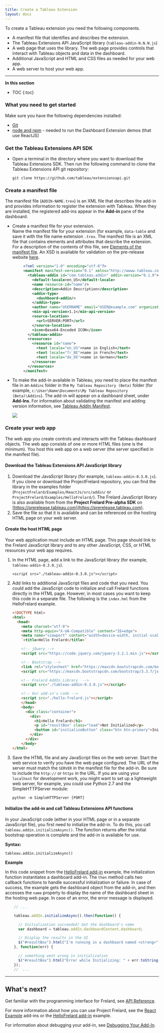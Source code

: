 ```yaml
---
title: Create a Tableau Extension
layout: docs
---
```


To create a Tableau extension you need the following components.

-   A manifest file that identifies and describes the extension.
-   The Tableau Extensions API JavaScript library (`tableau-addin-N.N.N.js`)
-   A web page that uses the library. The web page provides controls that interact with Tableau objects and data in the dashboard.
-   Additional JavaScript and HTML and CSS files as needed for your web app.
-   A web server to host your web app. 

---
**In this section**

* TOC
{:toc}


### What you need to get started

Make sure you have the following dependencies installed:

* [Git](https://git-scm.com/downloads)
* [node and npm](https://nodejs.org/en/download/) - needed to run the Dashboard Extension demos (that use ReactJS)

### Get the Tableau Extensions API SDK

- Open a terminal in the directory where you want to download the Tableau Extensions SDK.  Then run the following command to clone
   the Tableau Extensions API git repository:

   `git clone https://github.com/tableau/extensionsapi.git`



### Create a manifest file

The manifest file (`ADDIN-NAME.trex`) is an XML file that describes the add-in and provides information to register the extension with Tableau. When they are installed, the registered add-ins appear in the **Add-in** pane of the dashboard.

-  Create a manifest file for your extension.  
Name the manifest file for your extension (for example, `data-table` and save it with the file name extension `.trex`. The manifest file is an XML file that contains elements and attributes that describe the extension. For a description of the contents of this file, see [Elements of the manifest file]({{site.baseurl}}/docs/trex_manifest#elements-of-the-manifest-file). An XSD is available for validation on the pre-release website [here](https://prerelease.tableau.com/project/version/item.html?cap=52e2710a0793434d82142736c7ab3029&arttypeid={0DD668AE-472C-4E70-B465-35F7AE0DEB6D}&artid={939493D2-8000-4192-857A-67624CBCC35A}).

   ```xml
        <?xml version="1.0" encoding="utf-8"?> 
        <manifest manifest-version="0.1" xmlns="http://wwww.tableau.com/xml/addin_manifest">
          <tableau-addin id="com.tableau.addin" addin-version="0.1.0">
            <default-locale>en_US</default-locale>
            <name resource-id="name"/>
            <description>Addin Description</description>
            <addin-type>
              <dashboard-addin/>
            </addin-type>
            <author name="USERNAME" email="USER@example.com" organization="My Company" website="www.example.com"/>
            <min-api-version>1.1</min-api-version>
            <source-location>
              <url>SERVER:PORT</url> 
            </source-location>
            <icon>Base64-Encoded ICON</icon>
          </tableau-addin>
          <resources>
            <resource id="name">
              <text locale="en_US">name in English</text>
              <text locale="fr_BE">name in French</text>
              <text locale="de_DE">name in German</text>
            </resource>
          </resources>
        </manifest>
   ``` 

-  To make the add-in available in Tableau, you need to place the manifest file in an `Addins` folder in the `My Tableau Repository (Beta)` folder (for example, `c:\User\Name\Documents\My Tableau Repository (Beta)\Addins`). The add-in will appear on a dashboard sheet, under **Add-Ins**. For information about validating the manifest and adding version information, see [Tableau AddIn Manifest]({{site.baseurl}}/docs/trex_manifest.html).


   ![]({{site.baseurl}}/assets/frelard_addins1.png)  



### Create your web app

The web app you create controls and interacts with the Tableau dashboard objects. The web app consists of one or more HTML files (one is the minimum). You host this web app on a web server (the server specified in the manifest file).

#### Download the Tableau Extensions API JavaScript library

1.  Download the JavaScript library (for example, `tableau-addin-0.3.0.js`).  If you clone or download the ProjectFrelard repository, you can find the library in the examples folder (`ProjectFrelard/Examples/ReactJs/src/addin/` or `ProjectFrelard/Examples/HelloFrelard/`). The Frelard JavaScript library is also available from from the **Project Frelard Pre-alpha SDK** on [https://prerelease.tableau.com](https://prerelease.tableau.com). 
2.  Save the file so that it is available and can be referenced on the hosting HTML page on your web server.

#### Create the host HTML page

Your web application must include an HTML page. This page should link to the Frelard JavaScript library and to any other JavaScript, CSS, or HTML resources your web app requires.

1.  In the HTML page, add a link to the JavaScript library (for example, `tableau-addin-0.3.0.js`).
    
       <!-- Tableau Extensions API Library  -->
        <script src="./tableau-addin-0.3.0.js"></script>

2.  Add links to additional JavaScript files and code that you need. You could add the JavaScript code to initialize and call Frelard functions directly in the HTML page. However, in most cases you want to keep this code in a separate file.
The following is the `index.hml` from the HelloFrelard example.
       ```html 
       <!DOCTYPE html>
       <html>
         <head>
           <meta charset="utf-8">
           <meta http-equiv="X-UA-Compatible" content="IE=edge">
           <meta name="viewport" content="width=device-width, initial-scale=1">
           `<title>Hello Frelard</title>`

           <!-- jQuery -->
           <script src="https://code.jquery.com/jquery-3.2.1.min.js"></script>

           <!-- Bootstrap -->
           <link rel="stylesheet" href="https://maxcdn.bootstrapcdn.com/bootstrap/3.3.7/css/bootstrap.min.css" >
           <script src="https://maxcdn.bootstrapcdn.com/bootstrap/3.3.7/js/bootstrap.min.js" ></script>

           <!-- Frelard AddIn Library  -->
           <script src="./tableau-addin-0.3.0.js"></script>

           <!-- Our add-in's code -->
           <script src="./hello-frelard.js"></script>
           </head>
           <body>
             <div class="container">
               <div>
                 <h1>Hello Frelard</h1>
                 <p id="resultBox" class="lead">Not Initialized</p>
                 <button id="initializeButton" class="btn btn-primary">Initialize AddIn Api</button>
               </div>
             </div>
           </body>
       </html>
       ```

3.  Save the HTML file and any JavaScript files on the web server. Start the web service to verify you have the web page configured. The URL of the server must match the `SERVER` in the manifest file for the add-in. Be sure to include the `http://` or `https` in the URL. If you are using your `localhost` for development work, you might want to set up a lightweight web server, for example, you could use Python 2.7 and the SimpleHTTPServer module:

        python -m SimpleHTTPServer [PORT]

#### Initialize the add-in and call Tableau Extensions API functions

In your JavaScript code (either in your HTML page or in a separate JavaScript file), you first need to initialize the add-in. To do this, you call `tableau.addin.initializeAsync()`. The function returns after the initial bootstrap operation is complete and the add-in is available for use.

**Syntax:**

`tableau.addin.initializeAsync()`

**Example**

In this code snippet from the [HelloFrelard add-in](https://github.com/tableau/ProjectFrelard/tree/master/Examples/HelloFrelard) example, the initialization function instantiates a dashboard add-in. The `then` method calls two callback functions to handle successful initialization or failure. In case of success, the example gets the dashboard object from the add-in, and then accesses the `name` property  to display the name of the dashboard sheet in the hosting web page. In case of an error, the error message is displayed.
```javascript    
    // ... 

    tableau.addIn.initializeAsync().then(function() {

      // Initialization succeeded! Get the dashboard's name
      var dashboard = tableau.addIn.dashboardContent.dashboard; 

      // Display the results in the UI
      $("#resultBox").html("I'm running in a dashboard named <strong>" + dashboard.name + "</strong>");
    }, function(err) {

      // something went wrong in initialization
      $("#resultBox").html("Error while Initializing: " + err.toString());
    }); 
    //  ...  
```
------------------------------------------------------------------------
  
## What's next?

Get familiar with the programming interface for Frelard, see <a href="{{site.baseurl}}/docs/index.html" target="_blank">API Reference</a>.

For more information about how you can use Project Frelard, see the [React Example](https://github.com/tableau/ProjectFrelard/tree/master/Examples/ReactJs) add-ins or the [HelloFrelard add-in](https://github.com/tableau/ProjectFrelard/tree/master/Examples/HelloFrelard) example.   


For information about debugging your add-in, see [Debugging Your Add-In]({{site.baseurl}}/docs/trex_debugging.html).
